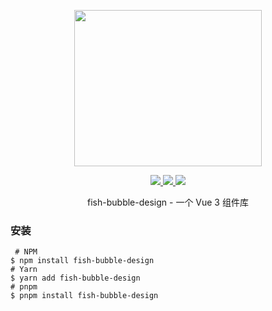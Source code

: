 <!--
 * @Date: 2023-12-30 11:43:31
 * @Description: Modify here please
-->
<p align="center">
  <img width="300px" height="250px" src="https://cdn.yupaowang.com/yupao_pc/images/pl/fish-bubble-design-logo.png">
</p>

<p align="center">
  <a href="https://www.npmjs.org/package/fish-bubble-design">
    <img src="https://img.shields.io/npm/v/fish-bubble-design.svg" />
  </a>
  <a href="https://github.com/u-fish-bubble/fish-bubble-design">
    <img src="https://img.shields.io/badge/node-%20%3E%3D%2018-47c219" />
  </a>
  <a href="https://npmcharts.com/compare/fish-bubble-design?minimal=true">
    <img src="https://img.shields.io/npm/dm/umy-ui.svg" />
  </a>
  <br>
</p>

<p align="center">fish-bubble-design - 一个 Vue 3 组件库</p>

### 安装

```shell
 # NPM
$ npm install fish-bubble-design
# Yarn
$ yarn add fish-bubble-design
# pnpm
$ pnpm install fish-bubble-design
```

